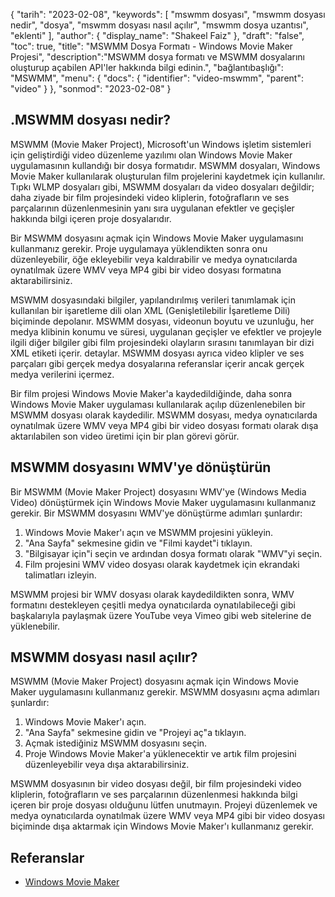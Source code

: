 {
"tarih": "2023-02-08",
  "keywords": [
"mswmm dosyası",
"mswmm dosyası nedir",
"dosya",
"mswmm dosyası nasıl açılır",
"mswmm dosya uzantısı",
"eklenti"
],
  "author": {
"display_name": "Shakeel Faiz"
},
"draft": "false",
"toc": true,
"title": "MSWMM Dosya Formatı - Windows Movie Maker Projesi",
  "description":"MSWMM dosya formatı ve MSWMM dosyalarını oluşturup açabilen API'ler hakkında bilgi edinin.",
"bağlantıbaşlığı": "MSWMM",
  "menu": {
    "docs": {
      "identifier": "video-mswmm",
      "parent": "video"
}
},
"sonmod": "2023-02-08"
}

## .MSWMM dosyası nedir?

MSWMM (Movie Maker Project), Microsoft'un Windows işletim sistemleri için geliştirdiği video düzenleme yazılımı olan Windows Movie Maker uygulamasının kullandığı bir dosya formatıdır. MSWMM dosyaları, Windows Movie Maker kullanılarak oluşturulan film projelerini kaydetmek için kullanılır. Tıpkı WLMP dosyaları gibi, MSWMM dosyaları da video dosyaları değildir; daha ziyade bir film projesindeki video kliplerin, fotoğrafların ve ses parçalarının düzenlenmesinin yanı sıra uygulanan efektler ve geçişler hakkında bilgi içeren proje dosyalarıdır.

Bir MSWMM dosyasını açmak için Windows Movie Maker uygulamasını kullanmanız gerekir. Proje uygulamaya yüklendikten sonra onu düzenleyebilir, öğe ekleyebilir veya kaldırabilir ve medya oynatıcılarda oynatılmak üzere WMV veya MP4 gibi bir video dosyası formatına aktarabilirsiniz.

MSWMM dosyasındaki bilgiler, yapılandırılmış verileri tanımlamak için kullanılan bir işaretleme dili olan XML (Genişletilebilir İşaretleme Dili) biçiminde depolanır. MSWMM dosyası, videonun boyutu ve uzunluğu, her medya klibinin konumu ve süresi, uygulanan geçişler ve efektler ve projeyle ilgili diğer bilgiler gibi film projesindeki olayların sırasını tanımlayan bir dizi XML etiketi içerir. detaylar. MSWMM dosyası ayrıca video klipler ve ses parçaları gibi gerçek medya dosyalarına referanslar içerir ancak gerçek medya verilerini içermez.

Bir film projesi Windows Movie Maker'a kaydedildiğinde, daha sonra Windows Movie Maker uygulaması kullanılarak açılıp düzenlenebilen bir MSWMM dosyası olarak kaydedilir. MSWMM dosyası, medya oynatıcılarda oynatılmak üzere WMV veya MP4 gibi bir video dosyası formatı olarak dışa aktarılabilen son video üretimi için bir plan görevi görür.

## MSWMM dosyasını WMV'ye dönüştürün

Bir MSWMM (Movie Maker Project) dosyasını WMV'ye (Windows Media Video) dönüştürmek için Windows Movie Maker uygulamasını kullanmanız gerekir. Bir MSWMM dosyasını WMV'ye dönüştürme adımları şunlardır:

1. Windows Movie Maker'ı açın ve MSWMM projesini yükleyin.
2. "Ana Sayfa" sekmesine gidin ve "Filmi kaydet"i tıklayın.
3. "Bilgisayar için"i seçin ve ardından dosya formatı olarak "WMV"yi seçin.
4. Film projesini WMV video dosyası olarak kaydetmek için ekrandaki talimatları izleyin.
 

MSWMM projesi bir WMV dosyası olarak kaydedildikten sonra, WMV formatını destekleyen çeşitli medya oynatıcılarda oynatılabileceği gibi başkalarıyla paylaşmak üzere YouTube veya Vimeo gibi web sitelerine de yüklenebilir.

## MSWMM dosyası nasıl açılır?

MSWMM (Movie Maker Project) dosyasını açmak için Windows Movie Maker uygulamasını kullanmanız gerekir. MSWMM dosyasını açma adımları şunlardır:

1. Windows Movie Maker'ı açın.
2. "Ana Sayfa" sekmesine gidin ve "Projeyi aç"a tıklayın.
3. Açmak istediğiniz MSWMM dosyasını seçin.
4. Proje Windows Movie Maker'a yüklenecektir ve artık film projesini düzenleyebilir veya dışa aktarabilirsiniz.

MSWMM dosyasının bir video dosyası değil, bir film projesindeki video kliplerin, fotoğrafların ve ses parçalarının düzenlenmesi hakkında bilgi içeren bir proje dosyası olduğunu lütfen unutmayın. Projeyi düzenlemek ve medya oynatıcılarda oynatılmak üzere WMV veya MP4 gibi bir video dosyası biçiminde dışa aktarmak için Windows Movie Maker'ı kullanmanız gerekir.

## Referanslar
* [Windows Movie Maker](https://en.wikipedia.org/wiki/Windows_Movie_Maker)

